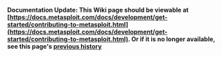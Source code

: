 <!-- Maintainers:  Please do not modify this file directly, create a pull request instead -->

**Documentation Update: This Wiki page should be viewable at [https://docs.metasploit.com/docs/development/get-started/contributing-to-metasploit.html](https://docs.metasploit.com/docs/development/get-started/contributing-to-metasploit.html). Or if it is no longer available, see this page's [previous history](./_history)**

